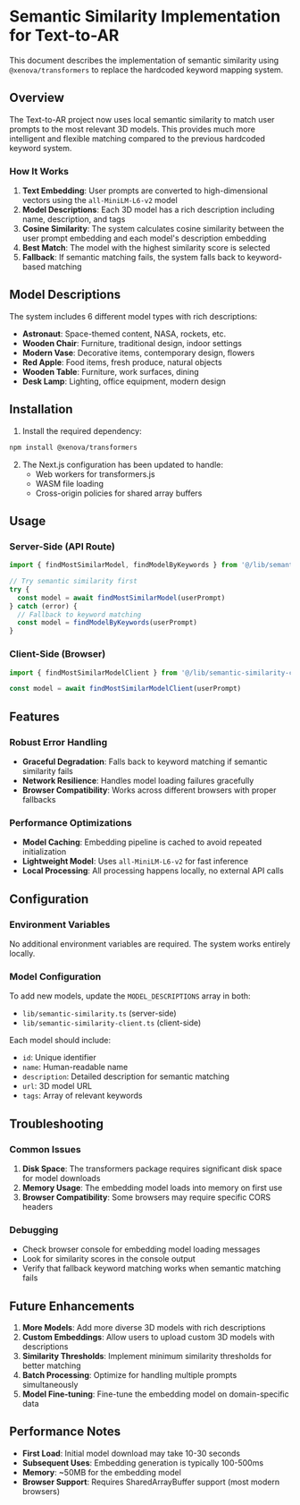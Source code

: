 # Semantic Similarity Implementation for Text-to-AR

This document describes the implementation of semantic similarity using `@xenova/transformers` to replace the hardcoded keyword mapping system.

## Overview

The Text-to-AR project now uses local semantic similarity to match user prompts to the most relevant 3D models. This provides much more intelligent and flexible matching compared to the previous hardcoded keyword system.


### How It Works

1. **Text Embedding**: User prompts are converted to high-dimensional vectors using the `all-MiniLM-L6-v2` model
2. **Model Descriptions**: Each 3D model has a rich description including name, description, and tags
3. **Cosine Similarity**: The system calculates cosine similarity between the user prompt embedding and each model's description embedding
4. **Best Match**: The model with the highest similarity score is selected
5. **Fallback**: If semantic matching fails, the system falls back to keyword-based matching

## Model Descriptions

The system includes 6 different model types with rich descriptions:

- **Astronaut**: Space-themed content, NASA, rockets, etc.
- **Wooden Chair**: Furniture, traditional design, indoor settings
- **Modern Vase**: Decorative items, contemporary design, flowers
- **Red Apple**: Food items, fresh produce, natural objects
- **Wooden Table**: Furniture, work surfaces, dining
- **Desk Lamp**: Lighting, office equipment, modern design

## Installation

1. Install the required dependency:
```bash
npm install @xenova/transformers
```

2. The Next.js configuration has been updated to handle:
   - Web workers for transformers.js
   - WASM file loading
   - Cross-origin policies for shared array buffers

## Usage

### Server-Side (API Route)

```typescript
import { findMostSimilarModel, findModelByKeywords } from '@/lib/semantic-similarity'

// Try semantic similarity first
try {
  const model = await findMostSimilarModel(userPrompt)
} catch (error) {
  // Fallback to keyword matching
  const model = findModelByKeywords(userPrompt)
}
```

### Client-Side (Browser)

```typescript
import { findMostSimilarModelClient } from '@/lib/semantic-similarity-client'

const model = await findMostSimilarModelClient(userPrompt)
```

## Features

### Robust Error Handling

- **Graceful Degradation**: Falls back to keyword matching if semantic similarity fails
- **Network Resilience**: Handles model loading failures gracefully
- **Browser Compatibility**: Works across different browsers with proper fallbacks

### Performance Optimizations

- **Model Caching**: Embedding pipeline is cached to avoid repeated initialization
- **Lightweight Model**: Uses `all-MiniLM-L6-v2` for fast inference
- **Local Processing**: All processing happens locally, no external API calls

## Configuration

### Environment Variables

No additional environment variables are required. The system works entirely locally.

### Model Configuration

To add new models, update the `MODEL_DESCRIPTIONS` array in both:
- `lib/semantic-similarity.ts` (server-side)
- `lib/semantic-similarity-client.ts` (client-side)

Each model should include:
- `id`: Unique identifier
- `name`: Human-readable name
- `description`: Detailed description for semantic matching
- `url`: 3D model URL
- `tags`: Array of relevant keywords

## Troubleshooting

### Common Issues

1. **Disk Space**: The transformers package requires significant disk space for model downloads
2. **Memory Usage**: The embedding model loads into memory on first use
3. **Browser Compatibility**: Some browsers may require specific CORS headers

### Debugging

- Check browser console for embedding model loading messages
- Look for similarity scores in the console output
- Verify that fallback keyword matching works when semantic matching fails

## Future Enhancements

1. **More Models**: Add more diverse 3D models with rich descriptions
2. **Custom Embeddings**: Allow users to upload custom 3D models with descriptions
3. **Similarity Thresholds**: Implement minimum similarity thresholds for better matching
4. **Batch Processing**: Optimize for handling multiple prompts simultaneously
5. **Model Fine-tuning**: Fine-tune the embedding model on domain-specific data

## Performance Notes

- **First Load**: Initial model download may take 10-30 seconds
- **Subsequent Uses**: Embedding generation is typically 100-500ms
- **Memory**: ~50MB for the embedding model
- **Browser Support**: Requires SharedArrayBuffer support (most modern browsers)
